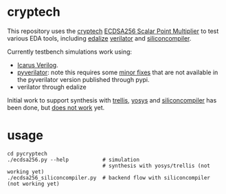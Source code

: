 # cryptech

This repository uses the [cryptech](https://cryptech.is/) [ECDSA256 Scalar Point Multiplier](https://git.cryptech.is/core/pkey/ecdsa256/) to test various EDA tools, including [edalize](https://github.com/olofk/edalize) [verilator](https://www.veripool.org/verilator/) and [siliconcompiler](https://www.siliconcompiler.com/).

Currently testbench simulations work using:
- [Icarus Verilog](http://iverilog.icarus.com/).
- [pyverilator](https://pypi.org/project/PyVerilator/): note this requires some [minor fixes](https://github.com/csail-csg/pyverilator/issues/16) that are not available in the pyverilator version published through pypi.
- verilator through edalize 

Initial work to support synthesis with [trellis](https://github.com/YosysHQ/prjtrellis), [yosys](https://yosyshq.net/yosys/) and [siliconcompiler](https://www.siliconcompiler.com/) has been done, but [does not work](https://github.com/siliconcompiler/siliconcompiler/discussions/1179) yet.

# usage

    cd pycryptech
    ./ecdsa256.py --help           # simulation
                                   # synthesis with yosys/trellis (not working yet)
    ./ecdsa256_siliconcompiler.py  # backend flow with siliconcompiler (not working yet)
  
